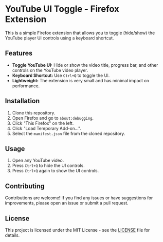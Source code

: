 # YouTube UI Toggle - Firefox Extension

This is a simple Firefox extension that allows you to toggle (hide/show) the YouTube player UI controls using a keyboard shortcut.

## Features

*   **Toggle YouTube UI:** Hide or show the video title, progress bar, and other controls on the YouTube video player.
*   **Keyboard Shortcut:** Use `Ctrl+Q` to toggle the UI.
*   **Lightweight:** The extension is very small and has minimal impact on performance.

## Installation

1. Clone this repository.
2. Open Firefox and go to `about:debugging`.
3. Click "This Firefox" on the left.
4. Click "Load Temporary Add-on...".
5. Select the `manifest.json` file from the cloned repository.

## Usage

1. Open any YouTube video.
2. Press `Ctrl+Q` to hide the UI controls.
3. Press `Ctrl+Q` again to show the UI controls.

## Contributing

Contributions are welcome! If you find any issues or have suggestions for improvements, please open an issue or submit a pull request.

## License

This project is licensed under the MIT License - see the [LICENSE](LICENSE) file for details.